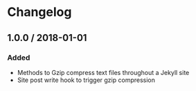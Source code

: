 # Changelog

## 1.0.0 / 2018-01-01

### Added

* Methods to Gzip compress text files throughout a Jekyll site
* Site post write hook to trigger gzip compression
